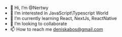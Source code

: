 - 👋 Hi, I’m @Nertwy
- 👀 I’m interested in JavaScript\Typescript World
- 🌱 I’m currently learning  React, NextJs, ReactNative
- 💞️ I’m looking to collaborate
- 📫 How to reach me deniskabos@gmail.com

<!---
Nertwy/Nertwy is a ✨ special ✨ repository because its `README.md` (this file) appears on your GitHub profile.
You can click the Preview link to take a look at your changes.
--->
